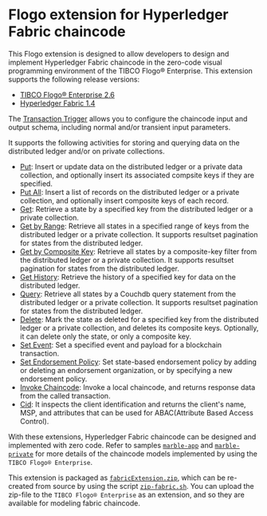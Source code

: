 # Flogo extension for Hyperledger Fabric chaincode

This Flogo extension is designed to allow developers to design and implement Hyperledger Fabric chaincode in the zero-code visual programming environment of the TIBCO Flogo® Enterprise.  This extension supports the following release versions:
- [TIBCO Flogo® Enterprise 2.6](https://docs.tibco.com/products/tibco-flogo-enterprise-2-6-1)
- [Hyperledger Fabric 1.4](https://www.hyperledger.org/projects/fabric)

The [Transaction Trigger](trigger/transaction) allows you to configure the chaincode input and output schema, including normal and/or transient input parameters.

It supports the following activities for storing and querying data on the distributed ledger and/or on private collections.
- [Put](activity/put): Insert or update data on the distributed ledger or a private data collection, and optionally insert its associated compsite keys if they are specified.
- [Put All](activity/putall): Insert a list of records on the distributed ledger or a private collection, and optionally insert composite keys of each record.
- [Get](activity/get): Retrieve a state by a specified key from the distributed ledger or a private collection.
- [Get by Range](activity/getrange): Retrieve all states in a specified range of keys from the distributed ledger or a private collection.  It supports resultset pagination for states from the distributed ledger.
- [Get by Composite Key](activity/getbycompositekey): Retrieve all states by a composite-key filter from the distributed ledger or a private collection.  It supports resultset pagination for states from the distributed ledger.
- [Get History](activity/gethistory): Retrieve the history of a specified key for data on the distributed ledger.
- [Query](activity/query): Retrieve all states by a Couchdb query statement from the distributed ledger or a private collection.  It supports resultset pagination for states from the distributed ledger.
- [Delete](activity/delete): Mark the state as deleted for a specified key from the distributed ledger or a private collection, and deletes its composite keys.  Optionally, it can delete only the state, or only a composite key.
- [Set Event](activity/setevent): Set a specified event and payload for a blockchain transaction.
- [Set Endorsement Policy](activity/endorsement): Set state-based endorsement policy by adding or deleting an endorsement organization, or by specifying a new endorsement policy.
- [Invoke Chaincode](activity/invokechaincode): Invoke a local chaincode, and returns response data from the called transaction.
- [Cid](activity/cid): It inspects the client identification and returns the client's name, MSP, and attributes that can be used for ABAC(Attribute Based Access Control).

With these extensions, Hyperledger Fabric chaincode can be designed and implemented with zero code. Refer to samples [`marble-app`](../samples/marble-app) and [`marble-private`](../samples/marble-private) for more details of the chaincode models implemented by using the `TIBCO Flogo® Enterprise`.

This extension is packaged as [`fabricExtension.zip`](../fabricExtension.zip), which can be re-created from source by using the script [`zip-fabric.sh`](../zip-fabric.sh).  You can upload the zip-file to the `TIBCO Flogo® Enterprise` as an extension, and so they are available for modeling fabric chaincode.
